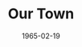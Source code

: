 ---
title: Our Town
date: 1965-02-19
closing_date: 1965-02-27
layout: productions
featured_image: 
image_caption:
image_credit:
playbill:
category:
Theatre: Theatre Jacksonville
Venue: Little Theatre
cast:
  Stage Manager (role): Reed Gardner
  Dr. Gibbs: Bill Gibbs
  Joe Crowell: Jon Goodman
  Howie Newsome: Gene Moore
  Mrs. Gibbs: Judith Jett
  Mrs. Webb: Gretchen Hannon
  George Gibbs: John Lindstrom
  Rebecca Gibbs: Pamela Nearhoof
  Wally Webb: Jet Thompson
  Emily Webb: Ronnie Rosebaum
  Professor Willard: Emanuel Ehrlick
  Mr. Webb: Charles Brock
  Simon Stimson: Robert Agnew
  Mrs. Soames: Pat Beckford
  Constable Warren: Harold Nearhoof
  Si Crowell: Danny Goodman
  Baseball Player:
    - Elliot Baker
    - Jim Beckford
  Joe Stoddard: Jack Atkinson
  Assistant Stage Manager (role):
    - Gene Moore
    - Harold Nearhoof
  Townsperson:
    - Mureil Nearhoof
    - Doris Thornhill
    - Bambi Bowen
    - Thelma Baker
    - Annetta James
    - James Aust
    - Elliot Baker
    - Jim Beckford
    - William Aust
crew:
  Director: George Ballis
  Production Designer: Larry Riddle
  Costume Designer: Ruth Coleman
  Lighting Designer: Chase Ambler
  Stage Manager:
    - Ellen Black
    - Carolyn Lieder
  Lighting: Peggy Miller
  Costumes:
    - Mary Frances Thornhill
    - Louisa McDermott
    - Walter Russell Sargent
    - Marguerite Ellingham
  Make-up:
    - Bunni Thornhill
    - Anita James
    - Peter Kingston
    - Marshall Grauer
    - Annette Grauer
  Properties:
    - Beverly Fink
    - A. Ira Fink
  Set Crew:
    - Tim McManus
    - Bob Agnew
    - Dixie Cohen
    - Al Pinan
    - Frank Berman
  Sound: Dottie Wells
  Program Design: Richard Lyons
orchestra:
external_links:
---